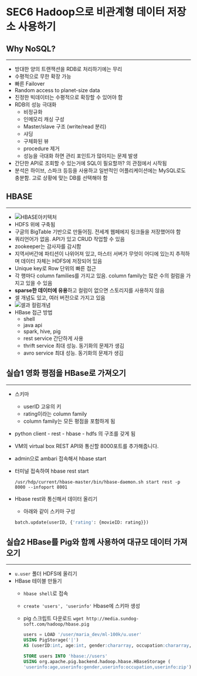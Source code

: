 # SEC6 Hadoop으로 비관계형 데이터 저장소 사용하기

## Why NoSQL?

---

- 방대한 양의 트랜잭션을 RDB로 처리하기에는 무리
- 수평적으로 무한 확장 가능
- 빠른 Failover
- Random access to planet-size data
- 진정한 빅데이터는 수평적으로 확장할 수 있어야 함
- RDB의 성능 극대화
  - 비정규화
  - 인메모리 캐싱 구성
  - Master/slave 구조 (write/read 분리)
  - 샤딩
  - 구체화된 뷰
  - procedure 제거
  - 성능을 극대화 하면 관리 포인트가 많아지는 문제 발생
- 간단한 API로 조회할 수 있는거에 SQL이 필요할까? 의 관점에서 시작됨
- 분석은 하이브, 스파크 등등을 사용하고 일반적인 어플리케이션에는 MySQL로도 충분함. 고로 상황에 맞는 DB를 선택해야 함

## HBASE

---

- ![HBASE아키텍처](https://cdn.educba.com/academy/wp-content/uploads/2019/06/hbase-architecture-1.jpg)
- HDFS 위에 구축됨
- 구글의 BigTable 기반으로 만들어짐. 전세계 웹페에지 링크들을 저장했어야 함
- 쿼리언어가 없음. API가 있고 CRUD 작업할 수 있음
- zookeeper는 감사자를 감시함
- 지역서버간에 파티션이 나위어져 있고, 마스터 서버가 무엇이 어디에 있는지 추적하며 데이터 자체는 HDFS에 저장되어 있음
- Unique key로 Row 단위의 빠른 접근
- 각 행마다 column families를 가지고 있음. column family는 많은 수의 컬럼을 가지고 있을 수 있음
- **sparse한 데이터에 유용**하고 컬럼이 없으면 스토리지를 사용하지 않음
- 셀 개념도 있고, 여러 버전으로 가지고 있음
- ![셀과 컬럼개념](https://www.cloudduggu.com/hbase/data-model/hbase_table.png)
- HBase 접근 방법
  - shell
  - java api
  - spark, hive, pig
  - rest service 간단하게 사용
  - thrift service 최대 성능. 동기화의 문제가 생김
  - avro service 최대 성능. 동기화의 문제가 생김

## 실습1 영화 평점을 HBase로 가져오기

---

- 스키마
  - userID 고유의 키
  - rating이라는 column family
  - column family는 모든 평점을 포함하게 됨
- python client - rest - hbase - hdfs 의 구조를 갖게 됨
- VM의 virtual box REST API와 통신할 8000포트를 추가해줍니다.
- admin으로 ambari 접속해서 hbase start
- 터미널 접속하여 hbase rest start
  
  ```shell
  /usr/hdp/current/hbase-master/bin/hbase-daemon.sh start rest -p 8000 --infoport 8001
  ```

- Hbase rest와 통신해서 데이터 올리기

  - 아래와 같이 스키마 구성
  
  ```python
  batch.update(userID, {'rating': {movieID: rating}})
  ```

## 실습2 HBase를 Pig와 함께 사용하여 대규모 데이터 가져오기

---

- `u.user` 폴더 HDFS에 올리기
- HBase 테이블 만들기
  - `hbase shell`로 접속
  - `create 'users', 'userinfo'` Hbase에 스키마 생성
  - pig 스크립트 다운로드 `wget http://media.sundog-soft.com/hadoop/hbase.pig`

    ```sql
    users = LOAD '/user/maria_dev/ml-100k/u.user'
    USING PigStorage('|')
    AS (userID:int, age:int, gender:chararray, occupation:chararray, zip:int);

    STORE users INTO 'hbase://users'
    USING org.apache.pig.backend.hadoop.hbase.HBaseStorage (
    'userinfo:age,userinfo:gender,userinfo:occupation,userinfo:zip');
    ```